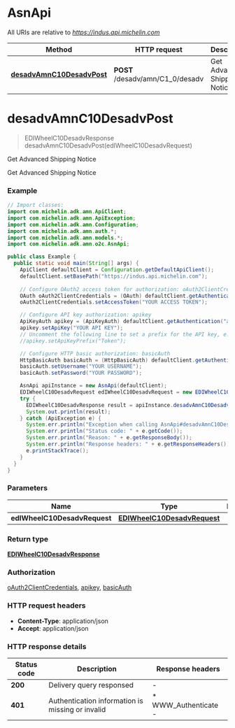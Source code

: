 # AsnApi

All URIs are relative to *https://indus.api.michelin.com*

| Method | HTTP request | Description |
|------------- | ------------- | -------------|
| [**desadvAmnC10DesadvPost**](AsnApi.md#desadvAmnC10DesadvPost) | **POST** /desadv/amn/C1_0/desadv | Get Advanced Shipping Notice |


<a id="desadvAmnC10DesadvPost"></a>
# **desadvAmnC10DesadvPost**
> EDIWheelC10DesadvResponse desadvAmnC10DesadvPost(edIWheelC10DesadvRequest)

Get Advanced Shipping Notice

Get Advanced Shipping Notice

### Example
```java
// Import classes:
import com.michelin.adk.amn.ApiClient;
import com.michelin.adk.amn.ApiException;
import com.michelin.adk.amn.Configuration;
import com.michelin.adk.amn.auth.*;
import com.michelin.adk.amn.models.*;
import com.michelin.adk.amn.o2c.AsnApi;

public class Example {
  public static void main(String[] args) {
    ApiClient defaultClient = Configuration.getDefaultApiClient();
    defaultClient.setBasePath("https://indus.api.michelin.com");
    
    // Configure OAuth2 access token for authorization: oAuth2ClientCredentials
    OAuth oAuth2ClientCredentials = (OAuth) defaultClient.getAuthentication("oAuth2ClientCredentials");
    oAuth2ClientCredentials.setAccessToken("YOUR ACCESS TOKEN");

    // Configure API key authorization: apikey
    ApiKeyAuth apikey = (ApiKeyAuth) defaultClient.getAuthentication("apikey");
    apikey.setApiKey("YOUR API KEY");
    // Uncomment the following line to set a prefix for the API key, e.g. "Token" (defaults to null)
    //apikey.setApiKeyPrefix("Token");

    // Configure HTTP basic authorization: basicAuth
    HttpBasicAuth basicAuth = (HttpBasicAuth) defaultClient.getAuthentication("basicAuth");
    basicAuth.setUsername("YOUR USERNAME");
    basicAuth.setPassword("YOUR PASSWORD");

    AsnApi apiInstance = new AsnApi(defaultClient);
    EDIWheelC10DesadvRequest edIWheelC10DesadvRequest = new EDIWheelC10DesadvRequest(); // EDIWheelC10DesadvRequest | 
    try {
      EDIWheelC10DesadvResponse result = apiInstance.desadvAmnC10DesadvPost(edIWheelC10DesadvRequest);
      System.out.println(result);
    } catch (ApiException e) {
      System.err.println("Exception when calling AsnApi#desadvAmnC10DesadvPost");
      System.err.println("Status code: " + e.getCode());
      System.err.println("Reason: " + e.getResponseBody());
      System.err.println("Response headers: " + e.getResponseHeaders());
      e.printStackTrace();
    }
  }
}
```

### Parameters

| Name | Type | Description  | Notes |
|------------- | ------------- | ------------- | -------------|
| **edIWheelC10DesadvRequest** | [**EDIWheelC10DesadvRequest**](EDIWheelC10DesadvRequest.md)|  | |

### Return type

[**EDIWheelC10DesadvResponse**](EDIWheelC10DesadvResponse.md)

### Authorization

[oAuth2ClientCredentials](../README.md#oAuth2ClientCredentials), [apikey](../README.md#apikey), [basicAuth](../README.md#basicAuth)

### HTTP request headers

 - **Content-Type**: application/json
 - **Accept**: application/json

### HTTP response details
| Status code | Description | Response headers |
|-------------|-------------|------------------|
| **200** | Delivery query responsed |  -  |
| **401** | Authentication information is missing or invalid |  * WWW_Authenticate -  <br>  |

